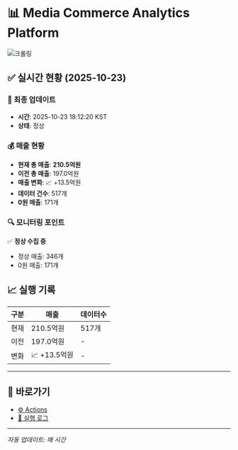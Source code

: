 # 📊 Media Commerce Analytics Platform

![크롤링](https://img.shields.io/badge/크롤링-정상-green)

## ✅ 실시간 현황 (2025-10-23)

### 📍 최종 업데이트
- **시간**: 2025-10-23 18:12:20 KST
- **상태**: 정상

### 💰 매출 현황
- **현재 총 매출**: **210.5억원**
- **이전 총 매출**: 197.0억원
- **매출 변화**: 📈 +13.5억원
- **데이터 건수**: 517개
- **0원 매출**: 171개

### 🔍 모니터링 포인트

✅ **정상 수집 중**
- 정상 매출: 346개
- 0원 매출: 171개


## 📈 실행 기록

| 구분 | 매출 | 데이터수 |
|------|------|----------|
| 현재 | 210.5억원 | 517개 |
| 이전 | 197.0억원 | - |
| 변화 | 📈 +13.5억원 | - |

---

## 🔗 바로가기

- [⚙️ Actions](../../actions)
- [📝 실행 로그](../../actions/workflows/daily_scraping.yml)

---

*자동 업데이트: 매 시간*
